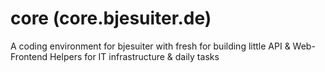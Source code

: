 # core (core.bjesuiter.de)

A coding environment for bjesuiter with fresh for building little API & Web-Frontend Helpers for IT infrastructure & daily tasks